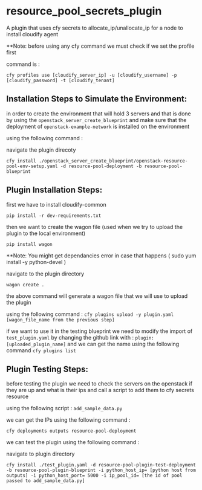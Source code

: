 # resource_pool_secrets_plugin
A plugin that uses cfy secrets to allocate_ip/unallocate_ip for a node to install cloudify agent


**Note: before using any cfy command we must check if we set the profile first

command is : 
```
cfy profiles use [cloudify_server_ip] -u [cloudify_username] -p [cloudify_password] -t [cloudify_tenant]
```

Installation Steps to Simulate the Environment:
------------------------------------------------
in order to create the environment that will hold 3 servers 
and that is done by using the ``` openstack_server_create_blueprint ``` and make sure that the deployment of ``` openstack-example-network ``` is installed on the environment

using the following command :

navigate the plugin direcoty 

```
cfy install ./openstack_server_create_blueprint/openstack-resource-pool-env-setup.yaml -d resource-pool-deployment -b resource-pool-blueprint 
```

Plugin Installation Steps:
--------------------------
first we have to install cloudify-common 

``` pip install -r dev-requirements.txt ```
 
then we want to create the wagon file (used when we try to upload the plugin to the local environment)

``` pip install wagon ```

**Note: You might get dependancies error in case that happens ( sudo yum install -y python-devel )

navigate to the plugin directory

``` wagon create . ```

the above command will generate a wagon file that we will use to upload the plugin 

using the following command : ``` cfy plugins upload -y plugin.yaml [wagon_file_name from the previous step] ```

if we want to use it in the testing blueprint we need to modify the import of ``` test_plugin.yaml ```
by changing the github link with : ``` plugin: [uploaded_plugin_name] ```
and we can get the name using the following command ``` cfy plugins list ```

Plugin Testing Steps:
---------------------

before testing the plugin we need to check the servers on the openstack if they are up and what is their ips and call a script to add them to cfy secrets resource

using the following script : ``` add_sample_data.py ``` 

we can get the IPs using the following command :

``` cfy deployments outputs resource-pool-deployment ```

we can test the plugin using the following command :

navigate to plugin directory

```
cfy install ./test_plugin.yaml -d resource-pool-plugin-test-deployment -b resource-pool-plugin-blueprint -i python_host_ip= [python host from outputs] -i python_host_port= 5000 -i ip_pool_id= [the id of pool passed to add_sample_data.py]
```
